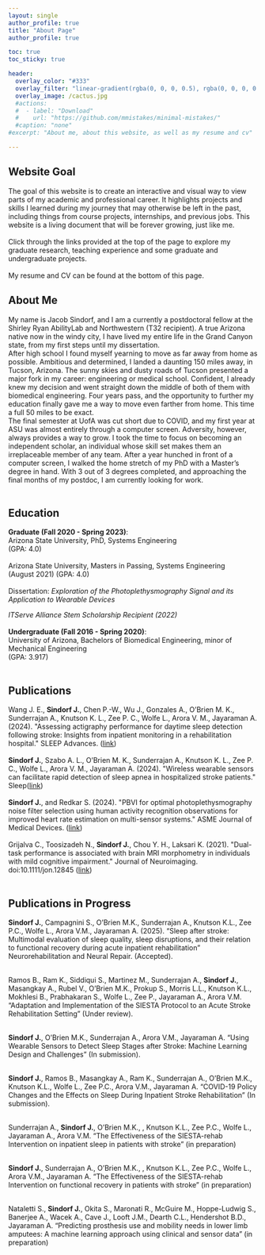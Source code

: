 ```yaml
---
layout: single
author_profile: true
title: "About Page"
author_profile: true

toc: true
toc_sticky: true

header:
  overlay_color: "#333"
  overlay_filter: "linear-gradient(rgba(0, 0, 0, 0.5), rgba(0, 0, 0, 0.5))"
  overlay_image: /cactus.jpg
  #actions:
  #  - label: "Download"
  #    url: "https://github.com/mmistakes/minimal-mistakes/"
  #caption: "none"
#excerpt: "About me, about this website, as well as my resume and cv"

---
```

## Website Goal
The goal of this website is to create an interactive and visual way to view parts of my academic and professional career. It highlights projects and skills I learned during my journey that may otherwise be left in the past, including things from course projects, internships, and previous jobs. This website is a living document that will be forever growing, just like me. <br><br>
Click through the links provided at the top of the page to explore my graduate research, teaching experience and some graduate and undergraduate projects. 
<br><br>
My resume and CV can be found at the bottom of this page. 

## About Me
My name is Jacob Sindorf, and I am a currently a postdoctoral fellow at the Shirley Ryan AbilityLab and Northwestern (T32 recipient). A true Arizona native now in the windy city, I have lived my entire life in the Grand Canyon state, from my first steps until my dissertation.<br>
After high school I found myself yearning to move as far away from home as possible. Ambitious and determined, I landed a daunting 150 miles away, in Tucson, Arizona. The sunny skies and dusty roads of Tucson presented a major fork in my career: engineering or medical school. Confident, I already knew my decision and went straight down the middle of both of them with biomedical engineering. Four years pass, and the opportunity to further my education finally gave me a way to move even farther from home. This time a full 50 miles to be exact. <br>
The final semester at UofA was cut short due to COVID, and my first year at ASU was almost entirely through a computer screen. Adversity, however, always provides a way to grow. I took the time to focus on becoming an independent scholar, an individual whose skill set makes them an irreplaceable member of any team. After a year hunched in front of a computer screen, I walked the home stretch of my PhD with a Master’s degree in hand. With 3 out of 3 degrees completed, and approaching the final months of my postdoc, I am currently looking for work. <br> <br>




## Education
**Graduate (Fall 2020 - Spring 2023)**: <br>
 Arizona State University, PhD, Systems Engineering  <br>(GPA: 4.0) <br><br>
 Arizona State University, Masters in Passing, Systems Engineering <br>(August 2021) (GPA: 4.0) <br><br>
 Dissertation: *Exploration of the Photoplethysmography Signal and its Application to Wearable Devices* <br>

*ITServe Alliance Stem Scholarship Recipient (2022)*<br><br>
**Undergraduate (Fall 2016 - Spring 2020)**: <br>
 University of Arizona, Bachelors of Biomedical Engineering, minor of Mechanical Engineering  <br>(GPA: 3.917)
<br><br>

## Publications
Wang J. E., **Sindorf J.**, Chen P.-W., Wu J., Gonzales A., O’Brien M. K., Sunderrajan A., Knutson K. L., Zee P. C., Wolfe L., Arora V. M., Jayaraman A. (2024). "Assessing actigraphy performance for daytime sleep detection following stroke: Insights from inpatient monitoring in a rehabilitation hospital." SLEEP Advances. ([link](https://academic.oup.com/sleepadvances/advance-article/doi/10.1093/sleepadvances/zpae057/7724927?utm_source=authortollfreelink&utm_campaign=sleepadvances&utm_medium=email&guestAccessKey=68964fc8-9d0a-4032-bafa-869885022a43))
<br><br>
**Sindorf J.**, Szabo A. L., O’Brien M. K., Sunderrajan A., Knutson K. L., Zee P. C., Wolfe L., Arora V. M., Jayaraman A. (2024). "Wireless wearable sensors can facilitate rapid detection of sleep apnea in hospitalized stroke patients." Sleep([link](https://academic.oup.com/sleep/advance-article/doi/10.1093/sleep/zsae123/7685383?utm_source=authortollfreelink&utm_campaign=sleep&utm_medium=email&guestAccessKey=dae0e0b4-456f-499c-a7a3-670452f78aa9)) 
<br><br>
**Sindorf J.**, and Redkar S. (2024). "PBVI for optimal photoplethysmography noise filter selection using human activity recognition observations for improved heart rate estimation on multi-sensor systems." ASME Journal of Medical Devices. ([link](https://asmedigitalcollection.asme.org/medicaldevices/article/18/1/011005/1199052/PBVI-for-Optimal-Photoplethysmography-Noise-Filter))
<br><br>
Grijalva C., Toosizadeh N., **Sindorf J.**, Chou Y. H., Laksari K. (2021). "Dual-task performance is associated with brain MRI morphometry in individuals with mild cognitive impairment." Journal of Neuroimaging.
doi:10.1111/jon.12845 ([link](https://onlinelibrary.wiley.com/doi/full/10.1111/jon.12845))
<br><br>

## Publications in Progress
**Sindorf J.**, Campagnini S., O’Brien M.K., Sunderrajan A., Knutson K.L., Zee P.C., Wolfe L., Arora V.M., Jayaraman A. (2025). “Sleep after stroke: Multimodal evaluation of sleep quality, sleep disruptions, and their relation to functional recovery during acute inpatient rehabilitation” Neurorehabilitation and Neural Repair. (Accepted).
<br><br>

Ramos B., Ram K., Siddiqui S., Martinez M., Sunderrajan A., **Sindorf J.**, Masangkay A., Rubel V., O’Brien M.K., Prokup S., Morris L.L., Knutson K.L., Mokhlesi B., Prabhakaran S., Wolfe L., Zee P., Jayaraman A., Arora V.M. “Adaptation and Implementation of the SIESTA Protocol to an Acute Stroke Rehabilitation Setting” (Under review).
<br><br>

**Sindorf J.**, O’Brien M.K., Sunderrajan A., Arora V.M., Jayaraman A. “Using Wearable Sensors to Detect Sleep Stages after Stroke: Machine Learning Design and Challenges” (In submission).
<br><br>

**Sindorf J.**, Ramos B., Masangkay A., Ram K., Sunderrajan A., O’Brien M.K., Knutson K.L., Wolfe L., Zee P.C., Arora V.M., Jayaraman A. “COVID-19 Policy Changes and the Effects on Sleep During Inpatient Stroke Rehabilitation” 
(In submission).
<br><br>

Sunderrajan A., **Sindorf J.**, O’Brien M.K., , Knutson K.L., Zee P.C., Wolfe L., Jayaraman A., Arora V.M. “The Effectiveness of the SIESTA-rehab Intervention on inpatient sleep in patients with stroke” (in preparation)
<br><br>

**Sindorf J.**, Sunderrajan A., O’Brien M.K., , Knutson K.L., Zee P.C., Wolfe L., Arora V.M., Jayaraman A. “The Effectiveness of the SIESTA-rehab Intervention on functional recovery in patients with stroke” (in preparation)
<br><br>

Nataletti S., **Sindorf J.**, Okita S., Maronati R., McGuire M., Hoppe-Ludwig S., Banerjee A., Wacek A., Cave J., Looft J.M., Dearth C.L., Hendershot B.D., Jayaraman A. “Predicting prosthesis use and mobility needs in lower limb amputees: A machine learning approach using clinical and sensor data” (in preparation)
<br><br>




